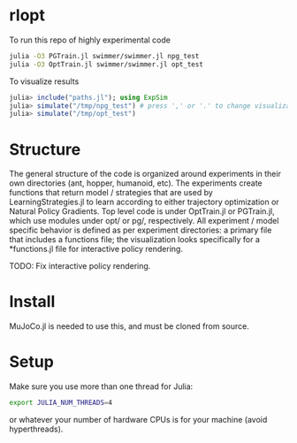 # rlopt

To run this repo of highly experimental code
```bash
julia -O3 PGTrain.jl swimmer/swimmer.jl npg_test
julia -O3 OptTrain.jl swimmer/swimmer.jl opt_test
```

To visualize results
```julia
julia> include("paths.jl"); using ExpSim
julia> simulate("/tmp/npg_test") # press ',' or '.' to change visualization modes
julia> simulate("/tmp/opt_test")
```

# Structure

The general structure of the code is organized around experiments in their own directories (ant, hopper, humanoid, etc). The experiments create functions that return model / strategies that are used by LearningStrategies.jl to learn according to either trajectory optimization or Natural Policy Gradients. Top level code is under OptTrain.jl or PGTrain.jl, which use modules under opt/ or pg/, respectively. All experiment / model specific behavior is defined as per experiment directories: a primary file that includes a functions file; the visualization looks specifically for a \*functions.jl file for interactive policy rendering.

TODO:
Fix interactive policy rendering.

# Install

MuJoCo.jl is needed to use this, and must be cloned from source.

# Setup

Make sure you use more than one thread for Julia:
```bash
export JULIA_NUM_THREADS=4
```

or whatever your number of hardware CPUs is for your machine (avoid hyperthreads).

